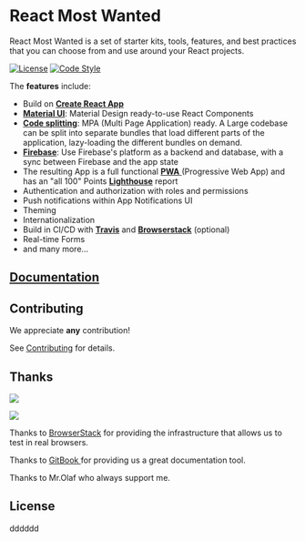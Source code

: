 # React Most Wanted
            
React Most Wanted is a set of starter kits, tools, features, and best practices that you can choose from and use around your React projects.

[![License](https://camo.githubusercontent.com/11ead5f9f63a32c56b6558ec9cbfb25540fd265b6fbab25b51cb6925d2519ddb/68747470733a2f2f696d672e736869656c64732e696f2f6e706d2f6c2f657870726573732e737667)](https://github.com/TarikHuber/react-most-wanted/master/LICENSE) [![Code Style](https://camo.githubusercontent.com/c0486311910977832125780d8ef9ac681614939bd1b9328678007156a4648896/68747470733a2f2f696d672e736869656c64732e696f2f62616467652f636f64655f7374796c652d70726574746965722d6666363962342e7376673f7374796c653d666c61742d737175617265)](https://github.com/prettier/prettier)

The **features** include:

* Build on [**Create React App**](https://reactjs.org/docs/create-a-new-react-app.html)
* [**Material UI**](https://material-ui.com/): Material Design ready-to-use React Components
* [**Code splitting**](https://webpack.js.org/guides/code-splitting/): MPA \(Multi Page Application\) ready. A Large codebase can be split into separate bundles that load different parts of the application, lazy-loading the different bundles on demand.
* [**Firebase**](https://firebase.google.com/): Use Firebase's platform as a backend and database, with a sync between Firebase and the app state
* The resulting App is a full functional [**PWA** ](https://web.dev/progressive-web-apps/) (Progressive Web App\) and has an "all 100" Points [**Lighthouse**](https://developers.google.com/web/tools/lighthouse) report
* Authentication and authorization with roles and permissions
* Push notifications within App Notifications UI
* Theming
* Internationalization
* Build in CI/CD with [**Travis**](https://travis-ci.org/) and [**Browserstack**](https://www.browserstack.com/) (optional\)
* Real-time Forms
* and many more...

## [Documentation](https://rmw-1.gitbook.io/react-most-wanted/)

## Contributing

We appreciate **any** contribution!

See [Contributing](https://github.com/TarikHuber/react-most-wanted/blob/46dcb3da5ca32c3a92bab72a2573d05518c38a25/CONTRIBUTING.md) for details.

## Thanks

 

![](https://camo.githubusercontent.com/963fdc34956abc2bcb1db1d9db70d4c791956b2fc8dae36836b575b7795efe42/68747470733a2f2f7777772e62726f77736572737461636b2e636f6d2f696d616765732f6d61696c2f62726f77736572737461636b2d6c6f676f2d666f6f7465722e706e67)

![](.gitbook/assets/spaces_gitbook_avatar-rectangle%20%281%29.png)

Thanks to [BrowserStack](https://www.browserstack.com/) for providing the infrastructure that allows us to test in real browsers.

Thanks to [GitBook ](https://www.gitbook.com/)for providing us a great documentation tool.

Thanks to Mr.Olaf who always support me.

## License



dddddd
    